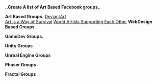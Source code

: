 **..Create A list of Art Based Facebook groups..**

**Art Based Groups.**
[DeviantArt](https://www.facebook.com/groups/artdev)<br>
[Art is a Way of Survival](https://www.facebook.com/groups/1961654980714526)
[World Artists Supporting Each Other](https://www.facebook.com/groups/WorldArtistsSupportingEachOther)
**WebDesign Based Groups.**

**GameDev Groups.**

**Unity Groups**

**Unreal Engine Groups**

**Phaser Groups**

**Fractal Groups**




